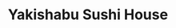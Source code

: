---
layout: place
title: Yakishabu Sushi House
permalink: /alaska/anchorage/yakishabu-sushi-house.html
stateAbbr: AK
stateName: Alaska
cityName: Anchorage
seo:
  type: restaurant
  links: http://www.yakishabu.com/
place_id: ChIJMdQzoAOZyFYR1rEIFO_2Wyo
photos:
  - name: >-
      places/ChIJMdQzoAOZyFYR1rEIFO_2Wyo/photos/AeeoHcIeHEMrOo29y0iBtZxWFITXgA-aOzjO3z-01S2gpC8vBOFfeKuWJyiw_dVTa83hM8EJt_4x_8G3wSn8AUz9OXkjmBTpWIv199w-CEfTMXWwnCBMhPWOP3o9rclOxOCDEQF8Ni_VQTBthEgcFIY_pZqEnG-igIsahYaDobP9UkegEFMlX9luhNpjbRYlk5kJvXHoxzOQb9uzwphB15YyNzzS2pgVQRdxAh-Hd5zENHUYQe6rFntfimjiG3JEWOTmuP-n3Aa7prjdWzrYUXvF6cF6Wz2ubRrvOj4OkEumwvR-eHoWy9N8VNvZpqaNdnX4KSmoDA7nEEYtshHzu56hPyrvi61D9IDrLXHtP0n6R1sBbkkWtEuCBdDQOlJFidfSGvlLCXfCD_HuyhljgoliHZ2D-5JM-JznM9hce3kdEMI
    widthPx: 4000
    heightPx: 3000
    authorAttributions:
      - displayName: MyT Life
        uri: https://maps.google.com/maps/contrib/113424858558836226411
        photoUri: >-
          https://lh3.googleusercontent.com/a-/ALV-UjWgFBT1bi16NHdav76C07pduRae-sbgeDCuefpnXt0j_asrDspUWQ=s100-p-k-no-mo
    flagContentUri: >-
      https://www.google.com/local/imagery/report/?cb_client=maps_api_places.places_api&image_key=!1e10!2sCIHM0ogKEICAgID97sz6Ig&hl=en-US
    googleMapsUri: >-
      https://www.google.com/maps/place//data=!3m4!1e2!3m2!1sCIHM0ogKEICAgID97sz6Ig!2e10!4m2!3m1!1s0x56c89903a033d431:0x2a5bf6ef1408b1d6
  - name: >-
      places/ChIJMdQzoAOZyFYR1rEIFO_2Wyo/photos/AeeoHcL-Z8Jo0sq4zr_JOURqIgL8MY0ZN5LTPGCC8Ci34HL81Svl8PAlpPAgVnxAA2Q4ELoFA-RnU-PZ7O9TfFH5Cqt2aILBlVe9ZEhPFdVTWZMHlvIewBASrCOHhuj4COk3p9AXxwjN_JffKcSNym77YJGqoEUrNxJuKazDT4tc9IWPSVbYyOvGUfwaTsZMz2MYOIF73Nz9OmeofmXaLaaIV7eUBSIcF83yUDhfHtPynKFs1GLUHTPeaEQaS_u1mqxhwmDSSTAZg0tZt3mjDG264CtxFIgk9V99VDeqB1LmtqEjvA
    widthPx: 2448
    heightPx: 1834
    authorAttributions:
      - displayName: Yakishabu Sushi House
        uri: https://maps.google.com/maps/contrib/117360542556793625918
        photoUri: >-
          https://lh3.googleusercontent.com/a/ACg8ocJ3dJ1Qo-8-H3IeV5qc8hreVuV1zORpaWISY6lsQ4x-gtmQYQ=s100-p-k-no-mo
    flagContentUri: >-
      https://www.google.com/local/imagery/report/?cb_client=maps_api_places.places_api&image_key=!1e10!2sAF1QipMB4_i_2NizeuSlRbdZdcy8038_IcglflQdCUIK&hl=en-US
    googleMapsUri: >-
      https://www.google.com/maps/place//data=!3m4!1e2!3m2!1sAF1QipMB4_i_2NizeuSlRbdZdcy8038_IcglflQdCUIK!2e10!4m2!3m1!1s0x56c89903a033d431:0x2a5bf6ef1408b1d6
  - name: >-
      places/ChIJMdQzoAOZyFYR1rEIFO_2Wyo/photos/AeeoHcI_10TsNTUXGkp0_XZQV_VSeF8inGUJejg7eWgzzQVS_EP-CJRua2kmhnlhL3ErKn4s-DpAoCPppBdrhzIma5Am82q3bQLUmjdVpKVAdGp-2Iv6_44s6eKu27dcBHtWz5mcG7WkvTmhNnYWNcVde-YMMIvxAV7e9Z0vnakSEB4HYDzH0iba612rd-RUB1bPaMafVOUWEhSkE8xf8I384jR4YwiaGDow0Npv4tup1GZWgMoJ7ViTzq3U8bjOGvSq1RA6TnkCVHMymk8OuH03PYRlW6howjMgs0I6cRkXVLqeA1W1q1KREONnnkq2H3c8hgH6HnDPLmlxjnS7YK5-NHu_H2mXiqiZqznn7GIZwgRX2Ej3XKVBGooeLbVu0gF-xKKD0uncBwYirJlKpC3tfF46aQuLpW0Yti_tnRY0iQscZm6v_DyYW6CwviXI5AdA
    widthPx: 4000
    heightPx: 3000
    authorAttributions:
      - displayName: Candace Mosteller
        uri: https://maps.google.com/maps/contrib/108410264562446958039
        photoUri: >-
          https://lh3.googleusercontent.com/a-/ALV-UjWwXOSgHTgIhM9gKAP4_i6WTEvy-yJlV7p1pKjXCYXIf-FvphTXLw=s100-p-k-no-mo
    flagContentUri: >-
      https://www.google.com/local/imagery/report/?cb_client=maps_api_places.places_api&image_key=!1e10!2sCIABIhAGbyfQEADNl2fmNIAAArny&hl=en-US
    googleMapsUri: >-
      https://www.google.com/maps/place//data=!3m4!1e2!3m2!1sCIABIhAGbyfQEADNl2fmNIAAArny!2e10!4m2!3m1!1s0x56c89903a033d431:0x2a5bf6ef1408b1d6
  - name: >-
      places/ChIJMdQzoAOZyFYR1rEIFO_2Wyo/photos/AeeoHcI1xie5xrowhQtLqErj8ZRzbHKZprvlvv7Wetkggk5okRbEtpOgB871ywcckf9m6ptUsLZ_oDKa-Cz7u1lBMuNR0V6WKTeaqYKb2Qn5ZRslEX-c9TJZOtFrvZQ1PNPwZinn_uXhsGQ5fZkNQ_CVX_ubGGZXTvBv_X6pbg1eatuBcadHJlt5UlXT6HDwEipEqBBkTpyv92LsBkpD7eXDkmQfA3VLqdAYcjo_CzHmmoA2rFVfJzU-Z6h8gR8f-IdqwwHg-P5M2pWU9ECxn6zTK0Hitcep7T395MOmQHdPCeyag6zbrxQAgfwKrRBBWRNse-EqGhdVbOge2nw4BHzU2608Zok8R9aPKCX4jBDFo-K7qESoSY2ZLmy3FUA0eHL_BNNUOHSA9QBSy09McOL3MNV_7Nx-4O4ytST5Y5uz90jr9wNIaY6SIgPpXaecOA
    widthPx: 4000
    heightPx: 3000
    authorAttributions:
      - displayName: Melodious Merri
        uri: https://maps.google.com/maps/contrib/111136585354874852991
        photoUri: >-
          https://lh3.googleusercontent.com/a-/ALV-UjX8ydsNhVYVJ5N_M91j1MDr5hoPOHOkwLnJcf-eJPtm2FaE0tBPEg=s100-p-k-no-mo
    flagContentUri: >-
      https://www.google.com/local/imagery/report/?cb_client=maps_api_places.places_api&image_key=!1e10!2sCIABIhAA3ilWBQrfaGfffqgABZw6&hl=en-US
    googleMapsUri: >-
      https://www.google.com/maps/place//data=!3m4!1e2!3m2!1sCIABIhAA3ilWBQrfaGfffqgABZw6!2e10!4m2!3m1!1s0x56c89903a033d431:0x2a5bf6ef1408b1d6
  - name: >-
      places/ChIJMdQzoAOZyFYR1rEIFO_2Wyo/photos/AeeoHcISflxoGp_4dCaPcphVYZgPlWBvb16xoYaViwOZvSkvhqiXt4Rvz1uZkBOuXCKu0kV1d20D2wZ-8UkGtyR6AWIbWI_WpXBQviA5bm50YSMiqZaFNdCB-8vBAw8Lx8lyzyiYbYoF0YFDSOca6nokvrZXHIfao-oUpzcV0iPnVe6QrY1igWHclrD9fdEIR5YFwNtVT7CCvf22MEfHX3iacQQzNvaXhbypK6dCyha_FprqrRQlMny2DIkbpdQUblUj9hCHxO5gXNrPkt5lPVLu-CVXGL1z_Qm8fMxqVcaiDZbkgogK5Fba9riNUDBPcpyPixdax6dsspXtYertrCuUWhb8efJuWtRWHp2CTFtUA2Y35PvJsiWgPOaL8UwfaLgnv-Ef2wQ7K546-UwFhm99AU6L1EKGhZOV_hLPu5HSRXuPeKIy
    widthPx: 4032
    heightPx: 3024
    authorAttributions:
      - displayName: RunCrz Ramos
        uri: https://maps.google.com/maps/contrib/103933257544093494220
        photoUri: >-
          https://lh3.googleusercontent.com/a-/ALV-UjVtoCkycQgadK_BTMchghuJZCwAlx3XwFMlzB-UpS3y_XzSQ9UC=s100-p-k-no-mo
    flagContentUri: >-
      https://www.google.com/local/imagery/report/?cb_client=maps_api_places.places_api&image_key=!1e10!2sCIHM0ogKEICAgICb5oKIzgE&hl=en-US
    googleMapsUri: >-
      https://www.google.com/maps/place//data=!3m4!1e2!3m2!1sCIHM0ogKEICAgICb5oKIzgE!2e10!4m2!3m1!1s0x56c89903a033d431:0x2a5bf6ef1408b1d6
  - name: >-
      places/ChIJMdQzoAOZyFYR1rEIFO_2Wyo/photos/AeeoHcJC6yE6LDpisXeHpsh2o6y36M1v9q2vHwPvPdsK7fAejbPTszYyLQD2JecwckgBCbszz10OU2iBhvhxK9X0DtQwCFkJEh6QNhNV1jybn258Fj6rpPWvPfV2U5j2LHfqob2Za7BBRRoEpj2rRib6KPiosI-DOGb8zeWfj2K7AkfGYwYCf2eImzAhYxPj0OkrTJsfwwQa3hAtoiH3_Wj3DiVHC_jqsl3teWTcESj662K5ztrrWikPum5_jP_84KaLcYphze8wqlQZcLa2jnhi3me05jvAxLcziOC_9QxBA6cha9sDpuNH3jGU6VOL1pOTymRtApCFPHxWyzsAg-zdAEx_tgYtmle26HrmV1h8xRBAURHFdcZ-0twNMKJ4ADQU2_WHCWPAqcSyNyyNG_FkuLI-6Sb5k2VYiQirvCimOhyZrE6y-HQcn773q44osQ
    widthPx: 4000
    heightPx: 3000
    authorAttributions:
      - displayName: Candace Mosteller
        uri: https://maps.google.com/maps/contrib/108410264562446958039
        photoUri: >-
          https://lh3.googleusercontent.com/a-/ALV-UjWwXOSgHTgIhM9gKAP4_i6WTEvy-yJlV7p1pKjXCYXIf-FvphTXLw=s100-p-k-no-mo
    flagContentUri: >-
      https://www.google.com/local/imagery/report/?cb_client=maps_api_places.places_api&image_key=!1e10!2sCIABIhAGbzaqjyFiDWfmNHsADBZ2&hl=en-US
    googleMapsUri: >-
      https://www.google.com/maps/place//data=!3m4!1e2!3m2!1sCIABIhAGbzaqjyFiDWfmNHsADBZ2!2e10!4m2!3m1!1s0x56c89903a033d431:0x2a5bf6ef1408b1d6
  - name: >-
      places/ChIJMdQzoAOZyFYR1rEIFO_2Wyo/photos/AeeoHcId_FkAUks1z5m0hHzbbiSyEWjzNGXWwNKsHIn0kSxbsafnuqgu0Rkwt_RA97y40YfQRNaEF0rI3az7DzdIcton2XrLUXoJRUmgle1vqep1AcXVcHW_6yD99fIm7kCOFA8l8nRfcZWbvD86Cbvwga_Mnxijl3l3JlOFJ6bFw5-N9z-9UmT42Ud_sty68OEZWTVsrcgyo4wJd_ZsH8LJoVBRIZZmTOgGJF_6-CERZaUlHzDJ3_lA4bQrKMp_E5TRqAoqD6XruTbLSG1N-vS5kR48A68CE4Ap-e4Lm5IHrW1Bc51jrMTHroCLxuyFHPzRy7Jlt8ohc3Qg1ya3bI7BDgmrf_privLlfnSZQdE073q3C0YndV5a9ijW7ZOZ86zHZNkCF-e__pxkH1d_TCk1Hq3vWRHBcXrnv94ScUnufkrPwQip
    widthPx: 4000
    heightPx: 3000
    authorAttributions:
      - displayName: Jarad Meek
        uri: https://maps.google.com/maps/contrib/111154356608338438276
        photoUri: >-
          https://lh3.googleusercontent.com/a/ACg8ocK71eijL1Kp0NJ_GzbozXURqhxdmVpS9XUBVhLrhSVkabWMvw=s100-p-k-no-mo
    flagContentUri: >-
      https://www.google.com/local/imagery/report/?cb_client=maps_api_places.places_api&image_key=!1e10!2sCIHM0ogKEICAgIDVhKC2vgE&hl=en-US
    googleMapsUri: >-
      https://www.google.com/maps/place//data=!3m4!1e2!3m2!1sCIHM0ogKEICAgIDVhKC2vgE!2e10!4m2!3m1!1s0x56c89903a033d431:0x2a5bf6ef1408b1d6
  - name: >-
      places/ChIJMdQzoAOZyFYR1rEIFO_2Wyo/photos/AeeoHcLQ26csE0TLJuu9DkcvB21fRGrHOQ7rRWEiRyw0a8y1_hy1rK6UtCRuVZYXndpK9ggjXU-XXB_X7X3b5f3Xeg8WasG8Q87rNbNNs1E_kse8AQ-74TLrQ8zleqOpKSN3xBw-BM9zrma9s7bCO0MArBXxz7UoPfmNsRza2EyQlZPuq7U8rHzNKmAg6JNa5n5WE-lCN1M4VbT4Fc_VrddtARjTOYzrKKLWinSGCt1nqdhCZhF_4SMt-Wjk0snW40QyJYq7-JSxaoLAAqARDRDQrfvMoMT23W4D2ZW9aggtOHxuOySWdoxTuuV5LO7lwaFVNpDPaRDIbIE_Vz4K4iJMP0zU9saNfxTWsVHjgAt6c8U0hT_JF7IqfXffZu8kurmJUo9POX9jUxEsewN_-LniwEEeOjptOV5WBCxpqo_8GB9Xx3OG
    widthPx: 3024
    heightPx: 4032
    authorAttributions:
      - displayName: RunCrz Ramos
        uri: https://maps.google.com/maps/contrib/103933257544093494220
        photoUri: >-
          https://lh3.googleusercontent.com/a-/ALV-UjVtoCkycQgadK_BTMchghuJZCwAlx3XwFMlzB-UpS3y_XzSQ9UC=s100-p-k-no-mo
    flagContentUri: >-
      https://www.google.com/local/imagery/report/?cb_client=maps_api_places.places_api&image_key=!1e10!2sCIHM0ogKEICAgICb5oL8jwE&hl=en-US
    googleMapsUri: >-
      https://www.google.com/maps/place//data=!3m4!1e2!3m2!1sCIHM0ogKEICAgICb5oL8jwE!2e10!4m2!3m1!1s0x56c89903a033d431:0x2a5bf6ef1408b1d6
  - name: >-
      places/ChIJMdQzoAOZyFYR1rEIFO_2Wyo/photos/AeeoHcIa7PjdhVGjzOzvYHhyHcu1EG-Lej1RtH1KC5A3ZTIIftuxudXwZwzgbQqC9zZrEdIrzmqsZSVWAvXTXhs7Lzz9EDhPkdq5WZdC5Mjg2qEClunyUycX3Yereel8uzJ0S09pnGS9SpK8o67ZVqz3KXMxUDJbFp-8C3PMqqexXKSadW7aW2hDa2XS4K-e6KoXMTanNIEo9x3q_ECrdfGlMdN_J_qJjEubSxuLLDR7DdOGFUNApvu0NNQ40CDSK1KwP6V_Imwv_fpznCoiu34xmADcdXyELM9GoGPeA6xmdLufNy2VwJPnB9O149ScVOnpKUVEtK2yvfVJ9E2EAOrM7IOIc6XJOIvZRFIorFwHCJgYl7bBtJGMwYUSo2AlSJ-P0PjqmMnxUI_MkKEILiFiLZnT1SPvVTnjJUV7R50Q_U8ZIbuP
    widthPx: 4000
    heightPx: 3000
    authorAttributions:
      - displayName: James Lindsey
        uri: https://maps.google.com/maps/contrib/103538084282914271275
        photoUri: >-
          https://lh3.googleusercontent.com/a-/ALV-UjVZNOm9Mf2u8XZnBvVLVouKMOwJ8XTzVaqezLOuBlyLfPFj_fJj=s100-p-k-no-mo
    flagContentUri: >-
      https://www.google.com/local/imagery/report/?cb_client=maps_api_places.places_api&image_key=!1e10!2sCIHM0ogKEICAgICj6sXZjQE&hl=en-US
    googleMapsUri: >-
      https://www.google.com/maps/place//data=!3m4!1e2!3m2!1sCIHM0ogKEICAgICj6sXZjQE!2e10!4m2!3m1!1s0x56c89903a033d431:0x2a5bf6ef1408b1d6
  - name: >-
      places/ChIJMdQzoAOZyFYR1rEIFO_2Wyo/photos/AeeoHcIGU1PS3hFDidIG3Uz8cF2VQgzL2owl19mx0E6kN3AgeRdd1LaxeRzXZ3CYWlEUzosBfc_P_TVbKITJA2UJ3A4XbkyPewkzt83cVt0aVYXTnt3w6M9XfZAimg8TeGnFr_ZzQXgswmZnKbNJjC1pf9po12B_YKIq1-4DPxcVkbUMsB4QFgbh5DdVQgacDoLmP9skT658nMVrxLm-H-qZm24YTVRVAw1PwwEN2XDo-sVffihC9wPK4cwkks7ghXGHHObzWFcGnYEPkzjzhvkhCqg5TkDprZ5oUvhtKq5QmbnPKTLm_I1TKioUbn2mtUzAiYj0ax2xAGBpC_wc28NHmwStrbnXXa3Z9BpA4BezZxunSDCXwcjv3BJm-yJMKd6gOKRvARUqwhTOOTyklNSWXmAMhbPSA6xMCQLpXv-V9PF4D2FC
    widthPx: 3024
    heightPx: 4032
    authorAttributions:
      - displayName: RunCrz Ramos
        uri: https://maps.google.com/maps/contrib/103933257544093494220
        photoUri: >-
          https://lh3.googleusercontent.com/a-/ALV-UjVtoCkycQgadK_BTMchghuJZCwAlx3XwFMlzB-UpS3y_XzSQ9UC=s100-p-k-no-mo
    flagContentUri: >-
      https://www.google.com/local/imagery/report/?cb_client=maps_api_places.places_api&image_key=!1e10!2sCIHM0ogKEICAgICb5oKM_gE&hl=en-US
    googleMapsUri: >-
      https://www.google.com/maps/place//data=!3m4!1e2!3m2!1sCIHM0ogKEICAgICb5oKM_gE!2e10!4m2!3m1!1s0x56c89903a033d431:0x2a5bf6ef1408b1d6
address: 720 W Dimond Blvd, Anchorage, AK 99515, USA
street: 720 W Dimond Blvd
city: Anchorage
state: AK
zip: '99515'
country: USA
neighborhood: Bayshore / Klatt
latitude: '61.144042'
longitude: '-149.892760'
accessibility_options:
  wheelchairAccessibleParking: true
  wheelchairAccessibleEntrance: true
  wheelchairAccessibleRestroom: true
  wheelchairAccessibleSeating: true
business_status: OPERATIONAL
name: Yakishabu Sushi House
google_maps_links:
  directionsUri: >-
    https://www.google.com/maps/dir//''/data=!4m7!4m6!1m1!4e2!1m2!1m1!1s0x56c89903a033d431:0x2a5bf6ef1408b1d6!3e0
  placeUri: https://maps.google.com/?cid=3052304679167373782
  writeAReviewUri: >-
    https://www.google.com/maps/place//data=!4m3!3m2!1s0x56c89903a033d431:0x2a5bf6ef1408b1d6!12e1
  reviewsUri: >-
    https://www.google.com/maps/place//data=!4m4!3m3!1s0x56c89903a033d431:0x2a5bf6ef1408b1d6!9m1!1b1
  photosUri: >-
    https://www.google.com/maps/place//data=!4m3!3m2!1s0x56c89903a033d431:0x2a5bf6ef1408b1d6!10e5
primary_type: Sushi Restaurant
opening_hours:
  openNow: true
  periods:
    - open:
        day: 0
        hour: 13
        minute: 0
      close:
        day: 0
        hour: 22
        minute: 0
    - open:
        day: 1
        hour: 11
        minute: 30
      close:
        day: 1
        hour: 22
        minute: 0
    - open:
        day: 3
        hour: 11
        minute: 30
      close:
        day: 3
        hour: 22
        minute: 0
    - open:
        day: 4
        hour: 11
        minute: 30
      close:
        day: 4
        hour: 22
        minute: 0
    - open:
        day: 5
        hour: 11
        minute: 30
      close:
        day: 5
        hour: 23
        minute: 0
    - open:
        day: 6
        hour: 12
        minute: 0
      close:
        day: 6
        hour: 23
        minute: 0
  weekdayDescriptions:
    - 'Monday: 11:30 AM – 10:00 PM'
    - 'Tuesday: Closed'
    - 'Wednesday: 11:30 AM – 10:00 PM'
    - 'Thursday: 11:30 AM – 10:00 PM'
    - 'Friday: 11:30 AM – 11:00 PM'
    - 'Saturday: 12:00 – 11:00 PM'
    - 'Sunday: 1:00 – 10:00 PM'
  nextCloseTime: '2025-05-04T07:00:00Z'
secondary_opening_hours:
  regular:
    weekdayDescriptions: null
    type: null
  current:
    weekdayDescriptions: null
    type: null
phone: (907) 561-7807
price_level: PRICE_LEVEL_MODERATE
price_range: $30 &ndash; $50
rating: '4.4'
rating_count: 318
website: http://www.yakishabu.com/
description: >-
  Discover Yakishabu Sushi House in Anchorage, AK$$$Yakishabu Sushi House in
  Anchorage, AK, stands out as a welcoming spot for enjoying authentic Japanese
  cuisine, blending fresh sushi with other flavorful options. This sushi
  restaurant offers a diverse menu that includes hot pot and barbecue dishes,
  making it a great choice for those seeking variety in their dining experience.
  With accessibility features like wheelchair-friendly parking and entrances,
  it's designed to accommodate all visitors comfortably. The spot is ideal for
  families, featuring kid-friendly options that add to its appeal for casual
  meals. Whether you're exploring top-rated sushi places near you, this location
  provides a cozy atmosphere perfect for savoring Japanese flavors in a relaxed
  setting.
generative_summary: >-
  Discover Yakishabu Sushi House in Anchorage, AK$$$Yakishabu Sushi House in
  Anchorage, AK, stands out as a welcoming spot for enjoying authentic Japanese
  cuisine, blending fresh sushi with other flavorful options. This sushi
  restaurant offers a diverse menu that includes hot pot and barbecue dishes,
  making it a great choice for those seeking variety in their dining experience.
  With accessibility features like wheelchair-friendly parking and entrances,
  it's designed to accommodate all visitors comfortably. The spot is ideal for
  families, featuring kid-friendly options that add to its appeal for casual
  meals. Whether you're exploring top-rated sushi places near you, this location
  provides a cozy atmosphere perfect for savoring Japanese flavors in a relaxed
  setting.
generative_disclosure: Summarized by AI using the Grok-3-Mini model.
reviews: null
review_summary: >-
  What People Are Buzzing About This Sushi Spot$$$Folks searching for sushi near
  me in Anchorage often rave about the fresh, high-quality rolls and generous
  portions that make every visit worthwhile. Many highlight the flavorful hot
  pot and barbecue selections as standout features, adding excitement to the
  overall meal experience. With a solid rating reflecting consistent
  satisfaction, visitors appreciate the welcoming vibe and attentive service
  that enhance the dining atmosphere. While some note it's a go-to for groups or
  families due to its kid-friendly menu, others enjoy the moderate pricing for
  such tasty, authentic Japanese fare. Overall, if you're on the hunt for
  reliable sushi restaurants close to you, this place delivers a positive and
  enjoyable experience that keeps people coming back.
review_disclosure: Summarized by AI using the Grok-3-Mini model.
parking_options: null
payment_options: null
allow_dogs: null
curbside_pickup: null
delivery: null
dine_in: null
good_for_children: null
good_for_groups: null
good_for_sports: null
live_music: null
menu_for_children: null
outdoor_seating: null
reservable: null
restroom: null
serves_beer: null
serves_breakfast: null
serves_brunch: null
serves_cocktails: null
serves_coffee: null
serves_dinner: null
serves_dessert: null
serves_lunch: null
serves_vegetarian_food: null
serves_wine: null
takeout: null
update_category: enterprise
places_description: null

---